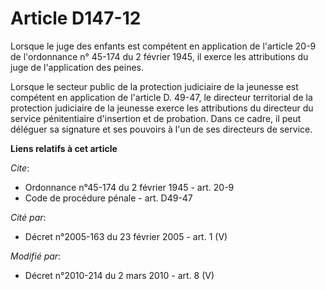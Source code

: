 # Article D147-12

Lorsque le juge des enfants est compétent en application de l'article 20-9 de l'ordonnance n° 45-174 du 2 février 1945, il
exerce les attributions du juge de l'application des peines. 

Lorsque le secteur public de la protection judiciaire de la jeunesse est compétent en application de l'article D. 49-47, le
directeur territorial de la protection judiciaire de la jeunesse exerce les attributions du directeur du service
pénitentiaire d'insertion et de probation. Dans ce cadre, il peut déléguer sa signature et ses pouvoirs à l'un de ses
directeurs de service.

**Liens relatifs à cet article**

_Cite_:

  - Ordonnance n°45-174 du 2 février 1945 - art. 20-9
  - Code de procédure pénale - art. D49-47

_Cité par_:

  - Décret n°2005-163 du 23 février 2005 - art. 1 (V)

_Modifié par_:

  - Décret n°2010-214 du 2 mars 2010 - art. 8 (V)
